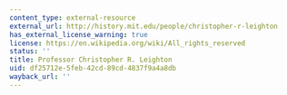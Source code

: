 ```yaml
---
content_type: external-resource
external_url: http://history.mit.edu/people/christopher-r-leighton
has_external_license_warning: true
license: https://en.wikipedia.org/wiki/All_rights_reserved
status: ''
title: Professor Christopher R. Leighton
uid: df25712e-5feb-42cd-89cd-4837f9a4a8db
wayback_url: ''
---
```

